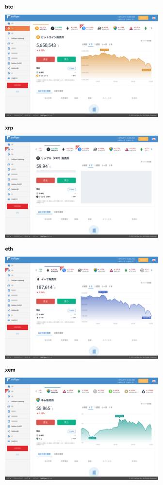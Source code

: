 
### btc

![image000](./images/screenshot-ubuntu-latest-1200-btc.png)

### xrp

![image000](./images/screenshot-ubuntu-latest-1200-xrp.png)

### eth

![image000](./images/screenshot-ubuntu-latest-1200-eth.png)

### xem

![image000](./images/screenshot-ubuntu-latest-1200-xem.png)
